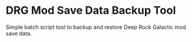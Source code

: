 # DRG Mod Save Data Backup Tool
Simple batch script tool to backup and restore Deep Rock Galactic mod save data.
